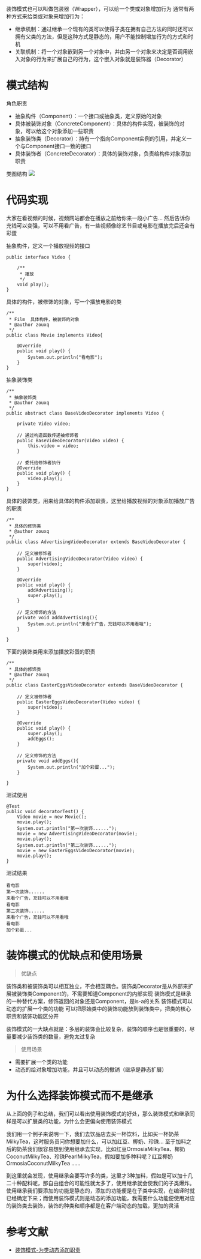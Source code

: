 

装饰模式也可以叫做包装器（Wrapper），可以给一个类或对象增加行为
通常有两种方式来给类或对象来增加行为：

* 继承机制：通过继承一个现有的类可以使得子类在拥有自己方法的同时还可以拥有父类的方法，但是这种方式是静态的，用户不能控制增加行为的方式和时机
* 关联机制：将一个对象嵌到另一个对象中，并由另一个对象来决定是否调用嵌入对象的行为来扩展自己的行为，这个嵌入对象就是装饰器（Decorator）

# 模式结构
角色职责

* 抽象构件（Component）：一个接口或抽象类，定义原始的对象
* 具体被装饰对象（ConcreteComponent）：具体的构件实现，被装饰的对象，可以给这个对象添加一些职责
* 抽象装饰类（Decorator）：持有一个指向Component实例的引用，并定义一个与Component接口一致的接口
* 具体装饰者（ConcreteDecorator）：具体的装饰对象，负责给构件对象添加职责

类图结构
![](director_uml.png)

# 代码实现
大家在看视频的时候，视频网站都会在播放之前给你来一段小广告... 然后告诉你充钱可以变强，可以不用看广告，有一些视频像综艺节目或电影在播放完后还会有彩蛋

抽象构件，定义一个播放视频的接口

```
public interface Video {

    /**
     * 播放
     */
    void play();
}

```
具体的构件，被修饰的对象，写一个播放电影的类

```
/**
 * Film  具体构件，被装饰的对象
 * @author zouxq
 */
public class Movie implements Video{

    @Override
    public void play() {
        System.out.println("看电影");
    }
}
```

抽象装饰类

```
/**
 * 抽象装饰类
 * @author zouxq
 */
public abstract class BaseVideoDecorator implements Video {

    private Video video;

    // 通过构造函数传递被修饰者
    public BaseVideoDecorator(Video video) {
        this.video = video;
    }

    // 委托给修饰者执行
    @Override
    public void play() {
        video.play();
    }
}
```
具体的装饰类，用来给具体的构件添加职责，这里给播放视频的对象添加播放广告的职责

```
/**
 * 具体的修饰类
 * @author zouxq
 */
public class AdvertisingVideoDecorator extends BaseVideoDecorator {

    // 定义被修饰者
    public AdvertisingVideoDecorator(Video video) {
        super(video);
    }

    @Override
    public void play() {
        addAdvertising();
        super.play();
    }

    // 定义修饰的方法
    private void addAdvertising(){
        System.out.println("来看个广告，充钱可以不用看哦");
    }

}

```

下面的装饰类用来添加播放彩蛋的职责

```
/**
 * 具体的修饰类
 * @author zouxq
 */
public class EasterEggsVideoDecorator extends BaseVideoDecorator {

    // 定义被修饰者
    public EasterEggsVideoDecorator(Video video) {
        super(video);
    }

    @Override
    public void play() {
        super.play();
        addEggs();
    }

    // 定义修饰的方法
    private void addEggs(){
        System.out.println("加个彩蛋...");
    }

}
```
测试使用

```
@Test
public void decoratorTest() {
    Video movie = new Movie();
    movie.play();
    System.out.println("第一次装饰......");
    movie = new AdvertisingVideoDecorator(movie);
    movie.play();
    System.out.println("第二次装饰......");
    movie = new EasterEggsVideoDecorator(movie);
    movie.play();
}
```
测试结果

```
看电影
第一次装饰......
来看个广告，充钱可以不用看哦
看电影
第二次装饰......
来看个广告，充钱可以不用看哦
看电影
加个彩蛋...
```

# 装饰模式的优缺点和使用场景

> 优缺点


装饰类和被装饰类可以相互独立，不会相互耦合。装饰类Decorator是从外部来扩展被装饰类Component的，不需要知道Component的内部实现
装饰模式是继承的一种替代方案，修饰返回的对象还是Component，是is-a的关系
装饰模式可以动态的扩展一个类的功能
可以把原始类中的装饰功能放到装饰类中，把类的核心职责和装饰功能区分开

装饰模式的一大缺点就是：多层的装饰会比较复杂，装饰的顺序也是很重要的，尽量要减少装饰类的数量，避免太过复杂

> 使用场景


* 需要扩展一个类的功能
* 动态的给对象增加功能，并且可以动态的撤销（继承是静态扩展）

# 为什么选择装饰模式而不是继承
从上面的例子和总结，我们可以看出使用装饰模式的好处，那么装饰模式和继承同样是可以扩展类的功能，为什么会更偏向使用装饰模式

我们用一个例子来说明一下，我们去饮品店去买一杯饮料，比如买一杯奶茶MilkyTea，这时服务员问你想要加什么，可以加红豆、椰奶、珍珠...  至于加料之后的奶茶我们很容易想到使用继承去实现，比如红豆OrmosiaMilkyTea、椰奶CoconutMilkyTea、珍珠PearlMilkyTea，假如要加多种料呢？红豆椰奶OrmosiaCoconutMilkyTea  ......

到这里就会发现，使用继承会要写许多的类，这里才3种加料，假如是可以加十几二十种配料呢，那自由组合的可能性就太多了，使用继承就会使我们的子类爆炸。使用继承我们要添加的功能是静态的，添加的功能便是在子类中实现，在编译时就已经确定下来；而使用装饰模式则是动态的添加功能，我需要什么功能便使用对应的装饰类去装饰，装饰的种类和顺序都是在客户端动态的加载，更加的灵活



# 参考文献

* [装饰模式-为类动态添加职责](https://juejin.im/post/5d69e6f7f265da03b810767c)